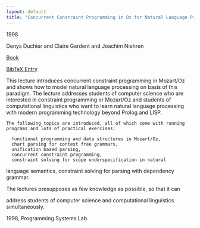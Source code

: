 ```yaml
---
layout: default
title: "Concurrent Constraint Programming in Oz for Natural Language Processing"
---
```



1998


Denys Duchier and Claire Gardent and Joachim Niehren



[Book](http://www.ps.uni-sb.de/~niehren/Web/Vorlesungen/Oz-NL-SS01/BookHomePage.html)

[BibTeX Entry](http://www.ps.uni-sb.de/PapersOz/abstracts/oznlp.bib)



This lecture introduces concurrent constraint
programming in
     Mozart/Oz and shows how to model natural language processing on
basis
     of this paradigm. The lecture addresses students
     of computer science who are interested in constraint programming
     or Mozart/Oz and students of computational linguistics who
     want to learn natural language processing with modern
     programming technology beyond Prolog and LISP.

    The following topics are introduced, all of which come with running
    programs and lots of practical exercises:

      functional programming and data structures in Mozart/Oz,
      chart parsing for context free grammars,
      unification based parsing,
      concurrent constraint programming,
      constraint solving for scope underspecification in natural
language semantics,
      constraint solving for parsing with dependency grammar.


   The lectures presupposes as few knowledge as possible, so that it can

   address students of computer science and computational linguistics
   simultaneously.




1998, Programming Systems Lab




